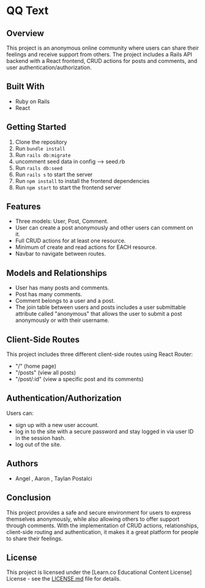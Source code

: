 # QQ Text

## Overview

This project is an anonymous online community where users can share their feelings and receive support from others. The project includes a Rails API backend with a React frontend, CRUD actions for posts and comments, and user authentication/authorization.
## Built With
- Ruby on Rails
- React

## Getting Started

1. Clone the repository
2. Run `bundle install`
3. Run `rails db:migrate`
4. uncomment seed data in config --> seed.rb
5. Run `rails db:seed`
6. Run `rails s` to start the server
7. Run `npm install` to install the frontend dependencies
8. Run `npm start` to start the frontend server


## Features
- Three models: User, Post, Comment.
- User can create a post anonymously and other users can comment on it.
- Full CRUD actions for at least one resource.
- Minimum of create and read actions for EACH resource.
- Navbar to navigate between routes.

## Models and Relationships
- User has many posts and comments.
- Post has many comments.
- Comment belongs to a user and a post.
- The join table between users and posts includes a user submittable attribute called "anonymous" that allows the user to submit a post anonymously or with their username.

## Client-Side Routes
This project includes three different client-side routes using React Router:
- "/" (home page)
- "/posts" (view all posts)
- "/post/:id" (view a specific post and its comments)

## Authentication/Authorization
Users can:
- sign up with a new user account.
- log in to the site with a secure password and stay logged in via user ID in the session hash.
- log out of the site.

## Authors
- Angel , Aaron , Taylan Postalci 
## Conclusion
This project provides a safe and secure environment for users to express themselves anonymously, while also allowing others to offer support through comments. With the implementation of CRUD actions, relationships, client-side routing and authentication, it makes it a great platform for people to share their feelings.

## License
This project is licensed under the [Learn.co Educational Content License] License - see the [LICENSE.md](LICENSE.md) file for details.
